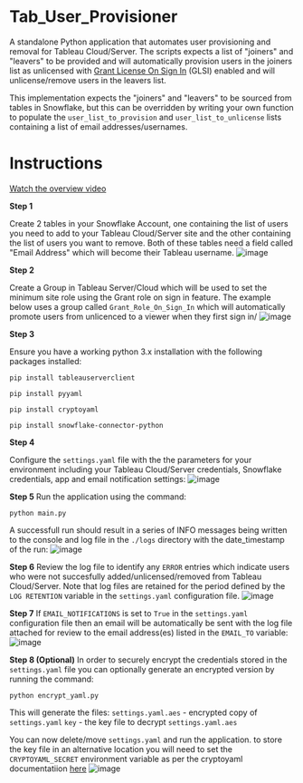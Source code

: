 # Tab_User_Provisioner
A standalone Python application that automates user provisioning and removal for Tableau Cloud/Server. The scripts expects a list of "joiners" and "leavers" to be provided and will automatically provision users in the joiners list as unlicensed with [Grant License On Sign In](https://help.tableau.com/current/server/en-us/grant_role.htm) (GLSI) enabled and will unlicense/remove users in the leavers list. 

This implementation expects the "joiners" and "leavers" to be sourced from tables in Snowflake, but this can be overridden by writing your own function to populate the `user_list_to_provision` and `user_list_to_unlicense` lists containing a list of email addresses/usernames.
 
# Instructions
[Watch the overview video](https://drive.google.com/file/d/17oLhiwM8GdT2E_eRc8zEZ5FX2r7X5NkG/view?usp=sharing)

**Step 1**

Create 2 tables in your Snowflake Account, one containing the list of users you need to add to your Tableau Cloud/Server site and the other containing the list of users you want to remove. Both of these tables need a field called "Email Address" which will become their Tableau username. 
![image](https://user-images.githubusercontent.com/11485060/207670416-cda823d3-aec6-4458-b25c-16d5394919b3.png)

**Step 2**

Create a Group in Tableau Server/Cloud which will be used to set the minimum site role using the Grant role on sign in feature. The example below uses a group called `Grant_Role_On_Sign_In` which will automatically promote users from unlicenced to a viewer when they first sign in/
![image](https://user-images.githubusercontent.com/11485060/207670781-a0312b92-0882-4c37-a2cf-5d2e9bafaca4.png)

**Step 3**

Ensure you have a working python 3.x installation with the following packages installed:

`pip install tableauserverclient`

`pip install pyyaml`

`pip install cryptoyaml`

`pip install snowflake-connector-python`

**Step 4**

Configure the `settings.yaml` file with the the parameters for your environment including your Tableau Cloud/Server credentials, Snowflake credentials, app and email notification settings:
![image](https://user-images.githubusercontent.com/11485060/208118342-f8a23fd0-3921-40f3-b7c7-d416829b9730.png)

**Step 5**
Run the application using the command:

`python main.py`

A successfull run should result in a series of INFO messages being written to the console and log file in the `./logs` directory with the date_timestamp of the run:
![image](https://user-images.githubusercontent.com/11485060/208119293-1dedeb9d-164f-488d-be9f-3a13092b1064.png)

**Step 6**
Review the log file to identify any `ERROR` entries which indicate users who were not succesfully added/unlicensed/removed from Tableau Cloud/Server. Note that log files are retained for the period defined by the `LOG RETENTION` variable in the `settings.yaml` configuration file.
![image](https://user-images.githubusercontent.com/11485060/208119863-4eeb283a-fb6f-4850-94c0-064693cf5407.png)


**Step 7**
If `EMAIL_NOTIFICATIONS` is set to `True` in the `settings.yaml` configuration file then an email will be automatically be sent with the log file attached for review to the email address(es) listed in the `EMAIL_TO` variable:
![image](https://user-images.githubusercontent.com/11485060/208120691-e9d13abb-3f83-4e15-9975-f9bd2712779a.png)


**Step 8 (Optional)**
In order to securely encrypt the credentials stored in the `settings.yaml` file you can optionally generate an encrypted version by running the command:

`python encrypt_yaml.py`

This will generate the files:
`settings.yaml.aes` - encrypted copy of `settings.yaml`
`key` - the key file to decrypt `settings.yaml.aes`

You can now delete/move `settings.yaml` and run the application. to store the key file in an alternative location you will need to set the `CRYPTOYAML_SECRET` environment variable as per the cryptoyaml documentatiion [here](https://pypi.org/project/cryptoyaml/)
![image](https://user-images.githubusercontent.com/11485060/208121700-c4e2bbcb-1d78-429b-89b8-5786e52e9df3.png)







